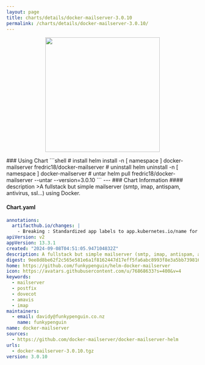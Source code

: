 ```yaml
---
layout: page
title: charts/details/docker-mailserver-3.0.10
permalink: /charts/details/docker-mailserver-3.0.10/
---
```

<p align="center">
    <img src="https://avatars.githubusercontent.com/u/76868633?s=400&v=4" width="300px" height="300px">
</p>
### Using Chart
```shell
# install
helm install -n [ namespace ] docker-mailserver fredric18/docker-mailserver
# uninstall
helm uninstall -n [ namespace ] docker-mailserver
# untar
helm pull fredric18/docker-mailserver --untar --version=3.0.10
```
---
### Chart Information
#### description
>A fullstack but simple mailserver (smtp, imap, antispam, antivirus, ssl...) using Docker.
   
#### Chart.yaml
```yaml
annotations:
  artifacthub.io/changes: |
    - Breaking : Standardized app labels to app.kubernetes.io/name for Istio workload/Cilium compatibility
apiVersion: v2
appVersion: 13.3.1
created: "2024-09-08T04:51:05.947104832Z"
description: A fullstack but simple mailserver (smtp, imap, antispam, antivirus, ssl...) using Docker.
digest: 9ee8d8be62f2c565e581e6a1f8162447d17eff5fa6abc8993f8e3a5bb7398167
home: https://github.com/funkypenguin/helm-docker-mailserver
icon: https://avatars.githubusercontent.com/u/76868633?s=400&v=4
keywords:
  - mailserver
  - postfix
  - dovecot
  - amavis
  - imap
maintainers:
  - email: davidy@funkypenguin.co.nz
    name: funkypenguin
name: docker-mailserver
sources:
  - https://github.com/docker-mailserver/docker-mailserver-helm
urls:
  - docker-mailserver-3.0.10.tgz
version: 3.0.10
```
